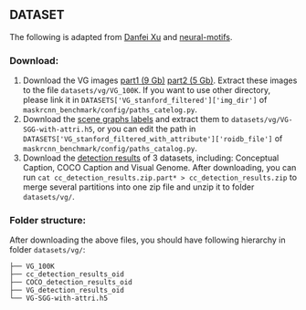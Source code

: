 ## DATASET
The following is adapted from [Danfei Xu](https://github.com/danfeiX/scene-graph-TF-release/blob/master/data_tools/README.md) and [neural-motifs](https://github.com/rowanz/neural-motifs).

### Download:
1. Download the VG images [part1 (9 Gb)](https://cs.stanford.edu/people/rak248/VG_100K_2/images.zip) [part2 (5 Gb)](https://cs.stanford.edu/people/rak248/VG_100K_2/images2.zip). Extract these images to the file `datasets/vg/VG_100K`. If you want to use other directory, please link it in `DATASETS['VG_stanford_filtered']['img_dir']` of `maskrcnn_benchmark/config/paths_catelog.py`. 
2. Download the [scene graphs labels](https://onedrive.live.com/embed?cid=22376FFAD72C4B64&resid=22376FFAD72C4B64%21779871&authkey=AA33n7BRpB1xa3I) and extract them to `datasets/vg/VG-SGG-with-attri.h5`, or you can edit the path in `DATASETS['VG_stanford_filtered_with_attribute']['roidb_file']` of `maskrcnn_benchmark/config/paths_catalog.py`.
3. Download the [detection results](https://drive.google.com/drive/folders/1SdMXwXpdTZdxYOZl0OcPqqGd2p4DhePt?usp=sharing) of 3 datasets, including: Conceptual Caption, COCO Caption and Visual Genome. After downloading, you can run `cat cc_detection_results.zip.part* > cc_detection_results.zip` to merge several partitions into one zip file and unzip it to folder `datasets/vg/`.

### Folder structure:
After downloading the above files, you should have following hierarchy in folder `datasets/vg/`:

```
├── VG_100K
├── cc_detection_results_oid
├── COCO_detection_results_oid
├── VG_detection_results_oid
└── VG-SGG-with-attri.h5
```

